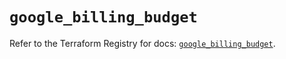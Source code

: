 # `google_billing_budget`

Refer to the Terraform Registry for docs: [`google_billing_budget`](https://registry.terraform.io/providers/hashicorp/google/5.14.0/docs/resources/billing_budget).
